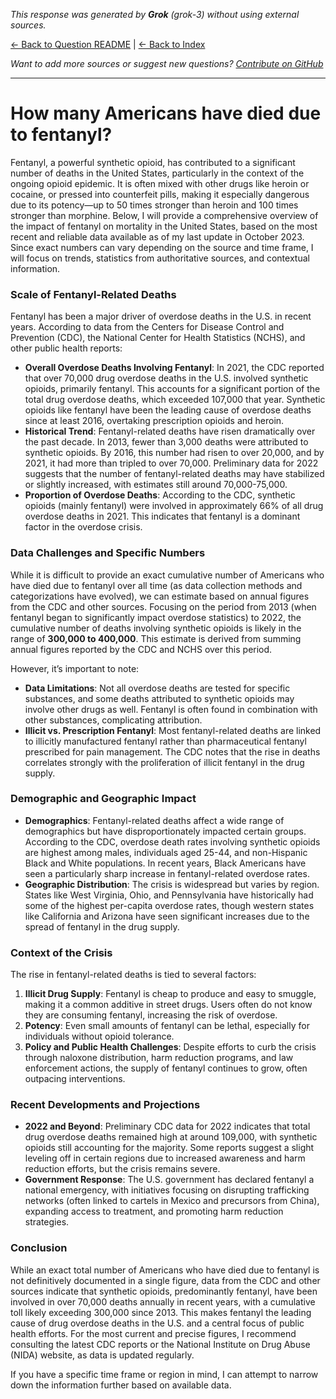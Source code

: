 <!-- 
Generated by: grok
Model: grok-3
Prompt type: default
Generated at: 2025-06-10T22:00:00.775639
-->

*This response was generated by **Grok** (grok-3) without using external sources.*

[← Back to Question README](README.md) | [← Back to Index](../README.md)

*Want to add more sources or suggest new questions? [Contribute on GitHub](https://github.com/justinwest/SuggestedSources)*

---

# How many Americans have died due to fentanyl?

Fentanyl, a powerful synthetic opioid, has contributed to a significant number of deaths in the United States, particularly in the context of the ongoing opioid epidemic. It is often mixed with other drugs like heroin or cocaine, or pressed into counterfeit pills, making it especially dangerous due to its potency—up to 50 times stronger than heroin and 100 times stronger than morphine. Below, I will provide a comprehensive overview of the impact of fentanyl on mortality in the United States, based on the most recent and reliable data available as of my last update in October 2023. Since exact numbers can vary depending on the source and time frame, I will focus on trends, statistics from authoritative sources, and contextual information.

### Scale of Fentanyl-Related Deaths
Fentanyl has been a major driver of overdose deaths in the U.S. in recent years. According to data from the Centers for Disease Control and Prevention (CDC), the National Center for Health Statistics (NCHS), and other public health reports:

- **Overall Overdose Deaths Involving Fentanyl**: In 2021, the CDC reported that over 70,000 drug overdose deaths in the U.S. involved synthetic opioids, primarily fentanyl. This accounts for a significant portion of the total drug overdose deaths, which exceeded 107,000 that year. Synthetic opioids like fentanyl have been the leading cause of overdose deaths since at least 2016, overtaking prescription opioids and heroin.
- **Historical Trend**: Fentanyl-related deaths have risen dramatically over the past decade. In 2013, fewer than 3,000 deaths were attributed to synthetic opioids. By 2016, this number had risen to over 20,000, and by 2021, it had more than tripled to over 70,000. Preliminary data for 2022 suggests that the number of fentanyl-related deaths may have stabilized or slightly increased, with estimates still around 70,000-75,000.
- **Proportion of Overdose Deaths**: According to the CDC, synthetic opioids (mainly fentanyl) were involved in approximately 66% of all drug overdose deaths in 2021. This indicates that fentanyl is a dominant factor in the overdose crisis.

### Data Challenges and Specific Numbers
While it is difficult to provide an exact cumulative number of Americans who have died due to fentanyl over all time (as data collection methods and categorizations have evolved), we can estimate based on annual figures from the CDC and other sources. Focusing on the period from 2013 (when fentanyl began to significantly impact overdose statistics) to 2022, the cumulative number of deaths involving synthetic opioids is likely in the range of **300,000 to 400,000**. This estimate is derived from summing annual figures reported by the CDC and NCHS over this period.

However, it’s important to note:
- **Data Limitations**: Not all overdose deaths are tested for specific substances, and some deaths attributed to synthetic opioids may involve other drugs as well. Fentanyl is often found in combination with other substances, complicating attribution.
- **Illicit vs. Prescription Fentanyl**: Most fentanyl-related deaths are linked to illicitly manufactured fentanyl rather than pharmaceutical fentanyl prescribed for pain management. The CDC notes that the rise in deaths correlates strongly with the proliferation of illicit fentanyl in the drug supply.

### Demographic and Geographic Impact
- **Demographics**: Fentanyl-related deaths affect a wide range of demographics but have disproportionately impacted certain groups. According to the CDC, overdose death rates involving synthetic opioids are highest among males, individuals aged 25-44, and non-Hispanic Black and White populations. In recent years, Black Americans have seen a particularly sharp increase in fentanyl-related overdose rates.
- **Geographic Distribution**: The crisis is widespread but varies by region. States like West Virginia, Ohio, and Pennsylvania have historically had some of the highest per-capita overdose rates, though western states like California and Arizona have seen significant increases due to the spread of fentanyl in the drug supply.

### Context of the Crisis
The rise in fentanyl-related deaths is tied to several factors:
1. **Illicit Drug Supply**: Fentanyl is cheap to produce and easy to smuggle, making it a common additive in street drugs. Users often do not know they are consuming fentanyl, increasing the risk of overdose.
2. **Potency**: Even small amounts of fentanyl can be lethal, especially for individuals without opioid tolerance.
3. **Policy and Public Health Challenges**: Despite efforts to curb the crisis through naloxone distribution, harm reduction programs, and law enforcement actions, the supply of fentanyl continues to grow, often outpacing interventions.

### Recent Developments and Projections
- **2022 and Beyond**: Preliminary CDC data for 2022 indicates that total drug overdose deaths remained high at around 109,000, with synthetic opioids still accounting for the majority. Some reports suggest a slight leveling off in certain regions due to increased awareness and harm reduction efforts, but the crisis remains severe.
- **Government Response**: The U.S. government has declared fentanyl a national emergency, with initiatives focusing on disrupting trafficking networks (often linked to cartels in Mexico and precursors from China), expanding access to treatment, and promoting harm reduction strategies.

### Conclusion
While an exact total number of Americans who have died due to fentanyl is not definitively documented in a single figure, data from the CDC and other sources indicate that synthetic opioids, predominantly fentanyl, have been involved in over 70,000 deaths annually in recent years, with a cumulative toll likely exceeding 300,000 since 2013. This makes fentanyl the leading cause of drug overdose deaths in the U.S. and a central focus of public health efforts. For the most current and precise figures, I recommend consulting the latest CDC reports or the National Institute on Drug Abuse (NIDA) website, as data is updated regularly.

If you have a specific time frame or region in mind, I can attempt to narrow down the information further based on available data.
